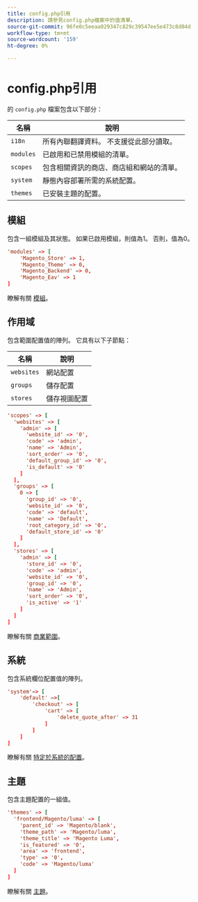 ```yaml
---
title: config.php引用
description: 請參見config.php檔案中的值清單。
source-git-commit: 96fe0c5eeaa029347c829c39547ee5e473c8d04d
workflow-type: tm+mt
source-wordcount: '159'
ht-degree: 0%

---
```



# config.php引用

的 `config.php` 檔案包含以下部分：

| 名稱 | 說明 |
| --------- | -------------------|
| `i18n` | 所有內聯翻譯資料。 不支援從此部分讀取。 |
| `modules` | 已啟用和已禁用模組的清單。 |
| `scopes` | 包含相關資訊的商店、商店組和網站的清單。 |
| `system` | 靜態內容部署所需的系統配置。 |
| `themes` | 已安裝主題的配置。 |

## 模組

包含一組模組及其狀態。 如果已啟用模組，則值為1。 否則，值為0。

```conf
'modules' => [
    'Magento_Store' => 1,
    'Magento_Theme' => 0,
    'Magento_Backend' => 0,
    'Magento_Eav' => 1
]
```

瞭解有關 [模組]。

## 作用域

包含範圍配置值的陣列。 它具有以下子節點：

| 名稱 | 說明 |
| ---------- | -----------------------------------|
| `websites` | 網站配置 |
| `groups` | 儲存配置 |
| `stores` | 儲存視圖配置 |

```conf
'scopes' => [
  'websites' => [
    'admin' => [
      'website_id' => '0',
      'code' => 'admin',
      'name' => 'Admin',
      'sort_order' => '0',
      'default_group_id' => '0',
      'is_default' => '0'
    ]
  ],
  'groups' => [
    0 => [
      'group_id' => '0',
      'website_id' => '0',
      'code' => 'default',
      'name' => 'Default',
      'root_category_id' => '0',
      'default_store_id' => '0'
    ]
  ],
  'stores' => [
    'admin' => [
      'store_id' => '0',
      'code' => 'admin',
      'website_id' => '0',
      'group_id' => '0',
      'name' => 'Admin',
      'sort_order' => '0',
      'is_active' => '1'
    ]
  ]
]
```

瞭解有關 [商業範圍][scopes]。

## 系統

包含系統欄位配置值的陣列。

```conf
'system'=> [
    'default' =>[
        'checkout' => [
            'cart' => [
                'delete_quote_after' => 31
            ]
        ]
    ]
]
```

瞭解有關 [特定於系統的配置](config-reference-sens.md)。

## 主題

包含主題配置的一組值。

```conf
'themes' => [
  'frontend/Magento/luma' => [
    'parent_id' => 'Magento/blank',
    'theme_path' => 'Magento/luma',
    'theme_title' => 'Magento Luma',
    'is_featured' => '0',
    'area' => 'frontend',
    'type' => '0',
    'code' => 'Magento/luma'
  ]
]
```

瞭解有關 [主題]。

<!-- link definitions -->

[模組]: https://devdocs.magento.com/videos/fundamentals/create-a-new-module/
[scopes]: https://docs.magento.com/user-guide/configuration/scope.html
[主題]: https://devdocs.magento.com/guides/v2.4/frontend-dev-guide/themes/theme-create.html
